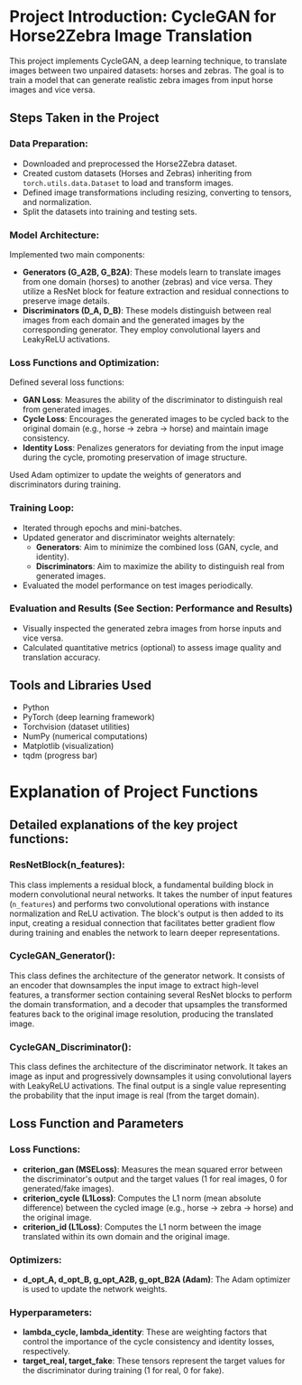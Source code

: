 # Project Introduction: CycleGAN for Horse2Zebra Image Translation

This project implements CycleGAN, a deep learning technique, to translate images between two unpaired datasets: horses and zebras. The goal is to train a model that can generate realistic zebra images from input horse images and vice versa.

## Steps Taken in the Project

### Data Preparation:
- Downloaded and preprocessed the Horse2Zebra dataset.
- Created custom datasets (Horses and Zebras) inheriting from `torch.utils.data.Dataset` to load and transform images.
- Defined image transformations including resizing, converting to tensors, and normalization.
- Split the datasets into training and testing sets.

### Model Architecture:
Implemented two main components:
- **Generators (G_A2B, G_B2A)**: These models learn to translate images from one domain (horses) to another (zebras) and vice versa. They utilize a ResNet block for feature extraction and residual connections to preserve image details.
- **Discriminators (D_A, D_B)**: These models distinguish between real images from each domain and the generated images by the corresponding generator. They employ convolutional layers and LeakyReLU activations.

### Loss Functions and Optimization:
Defined several loss functions:
- **GAN Loss**: Measures the ability of the discriminator to distinguish real from generated images.
- **Cycle Loss**: Encourages the generated images to be cycled back to the original domain (e.g., horse -> zebra -> horse) and maintain image consistency.
- **Identity Loss**: Penalizes generators for deviating from the input image during the cycle, promoting preservation of image structure.

Used Adam optimizer to update the weights of generators and discriminators during training.

### Training Loop:
- Iterated through epochs and mini-batches.
- Updated generator and discriminator weights alternately:
  - **Generators**: Aim to minimize the combined loss (GAN, cycle, and identity).
  - **Discriminators**: Aim to maximize the ability to distinguish real from generated images.
- Evaluated the model performance on test images periodically.

### Evaluation and Results (See Section: Performance and Results)
- Visually inspected the generated zebra images from horse inputs and vice versa.
- Calculated quantitative metrics (optional) to assess image quality and translation accuracy.

## Tools and Libraries Used
- Python
- PyTorch (deep learning framework)
- Torchvision (dataset utilities)
- NumPy (numerical computations)
- Matplotlib (visualization)
- tqdm (progress bar)

# Explanation of Project Functions

## Detailed explanations of the key project functions:

### ResNetBlock(n_features): 
This class implements a residual block, a fundamental building block in modern convolutional neural networks. It takes the number of input features (`n_features`) and performs two convolutional operations with instance normalization and ReLU activation. The block's output is then added to its input, creating a residual connection that facilitates better gradient flow during training and enables the network to learn deeper representations.

### CycleGAN_Generator(): 
This class defines the architecture of the generator network. It consists of an encoder that downsamples the input image to extract high-level features, a transformer section containing several ResNet blocks to perform the domain transformation, and a decoder that upsamples the transformed features back to the original image resolution, producing the translated image.

### CycleGAN_Discriminator(): 
This class defines the architecture of the discriminator network. It takes an image as input and progressively downsamples it using convolutional layers with LeakyReLU activations. The final output is a single value representing the probability that the input image is real (from the target domain).

## Loss Function and Parameters

### Loss Functions:
- **criterion_gan (MSELoss)**: Measures the mean squared error between the discriminator's output and the target values (1 for real images, 0 for generated/fake images).
- **criterion_cycle (L1Loss)**: Computes the L1 norm (mean absolute difference) between the cycled image (e.g., horse -> zebra -> horse) and the original image.
- **criterion_id (L1Loss)**: Computes the L1 norm between the image translated within its own domain and the original image.

### Optimizers:
- **d_opt_A, d_opt_B, g_opt_A2B, g_opt_B2A (Adam)**: The Adam optimizer is used to update the network weights.

### Hyperparameters:
- **lambda_cycle, lambda_identity**: These are weighting factors that control the importance of the cycle consistency and identity losses, respectively.
- **target_real, target_fake**: These tensors represent the target values for the discriminator during training (1 for real, 0 for fake).

